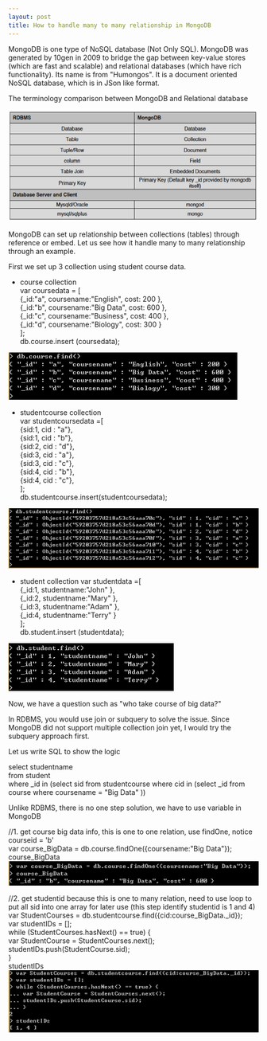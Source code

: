 ```yaml
---
layout: post
title: How to handle many to many relationship in MongoDB
---
```


MongoDB is one type of NoSQL database (Not Only SQL).  MongoDB was generated by 10gen in 2009 to bridge the gap between key-value stores (which are fast and scalable) and relational databases (which have rich functionality). Its name is from "Humongos". It is a document oriented NoSQL database, which is in JSon like format.

The terminology comparison between MongoDB and Relational database

<img src="/images/blog7/mongoDB_terminology.PNG">

MongoDB can set up relationship between collections (tables) through reference or embed. Let us see how it handle many to many relationship through an example.  

First we set up 3 collection using student course data.

+ course collection   
var coursedata = [  
{_id:"a", coursename:"English", cost: 200 },  
{_id:"b", coursename:"Big Data", cost: 600 },  
{_id:"c", coursename:"Business", cost: 400 },  
{_id:"d", coursename:"Biology", cost: 300 }  
];   
db.course.insert (coursedata);  

<img src="/images/blog7/course.PNG">

+ studentcourse collection  
var studentcoursedata =[  
{sid:1, cid : "a"},   
{sid:1, cid : "b"},  
{sid:2, cid : "d"},  
{sid:3, cid : "a"},  
{sid:3, cid : "c"},  
{sid:4, cid : "b"},  
{sid:4, cid : "c"},  
];  
db.studentcourse.insert(studentcoursedata);  

<img src="/images/blog7/studentcourse.PNG">

+ student collection
var studentdata =[  
{_id:1, studentname:"John" },  
{_id:2, studentname:"Mary" },  
{_id:3, studentname:"Adam" },  
{_id:4, studentname:"Terry" }  
];  
db.student.insert (studentdata);  

<img src="/images/blog7/student.PNG">

Now, we have a question such as "who take course of big data?" 

In RDBMS, you would use join or subquery to solve the issue. Since MongoDB did not support multiple collection join yet, I would try the subquery approach first. 

Let us write SQL to show the logic

select studentname  
from student   
where _id in (select sid from studentcourse where cid in (select _id from course where coursename = "Big Data" ))  

Unlike RDBMS, there is no one step solution, we have to use variable in MongoDB

//1. get course big data info, this is one to one relation, use findOne, notice courseid = 'b'  
var course_BigData = db.course.findOne({coursename:"Big Data"});  
course_BigData
<img src="/images/blog7/bigdata_info.PNG">

//2. get studentid  because this is one to many relation, need to use loop to put all sid into one array for later use (this step identify studentid is 1 and 4)  
var StudentCourses = db.studentcourse.find({cid:course_BigData._id});  
var studentIDs = [];  
while (StudentCourses.hasNext() == true) {  
		var StudentCourse = StudentCourses.next();  
		studentIDs.push(StudentCourse.sid);  
}  
studentIDs  
<img src="/images/blog7/SID_info.PNG">
